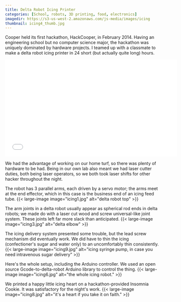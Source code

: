 ```yaml
---
title: Delta Robot Icing Printer
categories: [School, robots, 3D printing, food, electronics]
imagedir: https://s3-us-west-2.amazonaws.com/js-media/images/icing
thumbnail: icing4_thumb.jpg
---
```


Cooper held its first hackathon, HackCooper, in February 2014. Having an engineering school but no computer science major, the hackathon was uniquely dominated by hardware projects. I teamed up with a classmate to make a delta robot icing printer in 24 short (but actually quite long) hours.

<iframe width="560" height="315" src="//www.youtube.com/embed/bELEzc5sVLs?list=UUkZWlgLuscRlYebpgWH9lig" frameborder="0" allowfullscreen></iframe>

We had the advantage of working on our home turf, so there was plenty of hardware to be had. Being in our own lab also meant we had laser cutter duties, both being laser operators, so we both took laser shifts for other hacker throughout the night.

The robot has 3 parallel arms, each driven by a servo motor; the arms meet at the end effector, which in this case is the business end of an icing feed tube.
{{< large-image image="icing1.jpg" alt="delta robot top" >}}

The arm joints in a delta robot usually appear as spherical rod ends in delta robots; we made do with a laser cut wood and screw universal-like joint system. These joints left far more slack than anticipated.
{{< large-image image="icing3.jpg" alt="delta elbow" >}}

The icing delivery system presented some trouble, but the lead screw mechanism did eventually work. We did have to thin the icing (confectioner's sugar and water only) to an uncomfortably thin consistently.
{{< large-image image="icing9.jpg" alt="icing syringe pump, in case you need intravenous sugar delivery" >}}

Here's the whole setup, including the Arduino controller. We used an open source Gcode-to-delta-robot Arduino library to control the thing.
{{< large-image image="icing6.jpg" alt="the whole icing robot." >}}

We printed a happy little icing heart on a hackathon-provided Insomnia Cookie. It was satisfactory for the night's work.
{{< large-image image="icing8.jpg" alt="it's a heart if you take it on faith." >}}
